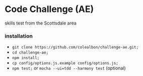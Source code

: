 # Code Challenge (AE)
skills test from the Scottsdale area

### installation
* ```git clone https://github.com/colealbon/challenge-ae.git;```  
* ```cd challenge-ae;```  
* ```npm install;```  
* ```cp config/options.js.example config/options.js;```  
* ```npm test;``` or ```mocha --ui=tdd --harmony test``` (optional)
